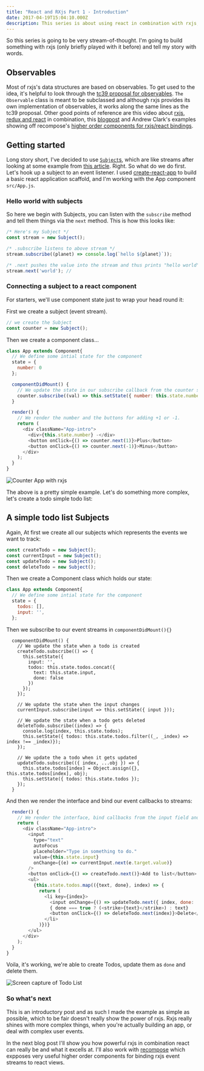 ```yaml
---
title: "React and RXjs Part 1 - Introduction"
date: 2017-04-19T15:04:10.000Z
description: This series is about using react in combination with rxjs, for fun event-based programming. This first part is an introduction, we'll learn how to handle basic events with rxjs and react js.
---
```


So this series is going to be very stream-of-thought. I'm going to build something with rxjs (only briefly played with it before) and tell my story with words.

## Observables
Most of rxjs's data structures are based on observables. To get used to the idea, it's helpful to look through the [tc39 proposal for observables](https://tc39.github.io/proposal-observable/). `The Observable` class is meant to be subclassed and although rxjs provides its own implementation of observables, it works along the same lines as the tc39 proposal. Other good points of reference are this video about [rxjs, redux and react](https://www.youtube.com/watch?v=AslncyG8whg) in combination, this [blogpost](http://michalzalecki.com/use-rxjs-with-react/) and Andrew Clark's examples showing off recompose's [higher order components for rxjs/react bindings](https://github.com/acdlite/recompose/blob/master/docs/API.md#componentfromstream).

## Getting started
Long story short, I've decided to use [`Subject`s](http://reactivex.io/rxjs/class/es6/Subject.js~Subject.html), which are like streams after looking at some example from [this article](http://michalzalecki.com/use-rxjs-with-react/). 
Right. So what do we do first. Let's hook up a subject to an event listener. I used [create-react-app](https://github.com/facebookincubator/create-react-app) to build a basic react application scaffold, and I'm working with the App component `src/App.js`.

### Hello world with subjects
So here we begin with Subjects, you can listen with the `subscribe` method and tell them things via the `next` method. This is how this looks like:

```js
/* Here's my Subject */
const stream = new Subject();

/* .subscribe listens to above stream */
stream.subscribe((planet) => console.log(`hello ${planet}`));

/* .next pushes the value into the stream and thus prints "hello world" */
stream.next('world'); // 
```

### Connecting a subject to a react component
For starters, we'll use component state just to wrap your head round it:

First we create a subject (event stream).
```js
// we create the Subject
const counter = new Subject();
```

Then we create a component class...
```js
class App extends Component{
  // We define some intial state for the component
  state = {
    number: 0
  };

  componentDidMount() {
    // We update the state in our subscribe callback from the counter stream
    counter.subscribe((val) => this.setState({ number: this.state.number + val  }));
  }

  render() {
    // We render the number and the buttons for adding +1 or -1.
    return (
      <div className="App-intro">
        <div>{this.state.number} -</div>
        <button onClick={() => counter.next(1)}>Plus</button>
        <button onClick={() => counter.next(-1)}>Minus</button>
      </div>
    );
  }
}
```

![Counter App with rxjs](/img/blog/counter.gif)

The above is a pretty simple example. Let's do something more complex, let's create a todo simple todo list:

## A simple todo list Subjects

Again, At first we create all our subjects which represents the events we want to track:

```js
const createTodo = new Subject();
const currentInput = new Subject();
const updateTodo = new Subject();
const deleteTodo = new Subject();
```

Then we create a Component class which holds our state:
```js
class App extends Component{
  // We define some intial state for the component
  state = {
    todos: [],
    input: '',
  };
```

Then we subscribe to our event streams in `componentDidMount(){}`
```
  componentDidMount() {
    // We update the state when a todo is created
    createTodo.subscribe(() => {
      this.setState({
        input: '',
        todos: this.state.todos.concat({
          text: this.state.input,
          done: false
        })
      });
    });

    // We update the state when the input changes
    currentInput.subscribe(input => this.setState({ input }));

    // We update the state when a todo gets deleted
    deleteTodo.subscribe((index) => {
      console.log(index, this.state.todos);
      this.setState({ todos: this.state.todos.filter((_, _index) => index !== _index)});
    });

    // We update the a todo when it gets updated
    updateTodo.subscribe(({ index, ...obj }) => {
      this.state.todos[index] = Object.assign({}, this.state.todos[index], obj);
      this.setState({ todos: this.state.todos });
    });
  }
```

And then we render the interface and bind our event callbacks to streams:
```js
  render() {
    // We render the interface, bind callbacks from the input field and the "add to list" button to our Subjects and display the todos in a list below
    return (
      <div className="App-intro">
        <input
          type="text"
          autoFocus
          placeholder="Type in something to do."
          value={this.state.input}
          onChange={(e) => currentInput.next(e.target.value)}
        />
        <button onClick={() => createTodo.next()}>Add to list</button>
        <ul>
          {this.state.todos.map(({text, done}, index) => {
            return (
              <li key={index}>
                <input onChange={() => updateTodo.next({ index, done: !done })} checked={done} type="checkbox" value="" />
                { done === true ? (<strike>{text}</strike>) : text}
                <button onClick={() => deleteTodo.next(index)}>Delete</button>
              </li>
            )})}
        </ul>
      </div>
    );
  }
}
```

Voila, it's working, we're able to create Todos, update them as `done` and delete them.

![Screen capture of Todo List](/img/blog/todolist.gif)

### So what's next
This is an introductory post and as such I made the example as simple as possible, which to be fair doesn't really show the power of rxjs. Rxjs really shines with more complex things, when you're actually building an app, or deal with complex user events.

In the next blog post I'll show you how powerful rxjs in combination react can really be and what it excells at. I'll also work with [recompose](https://github.com/acdlite/recompose/blob/master/docs/API.md) which expposes very useful higher order components for binding rxjs event streams to react views.
